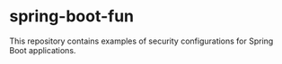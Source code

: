 # spring-boot-fun

This repository contains examples of security configurations for Spring Boot applications.
